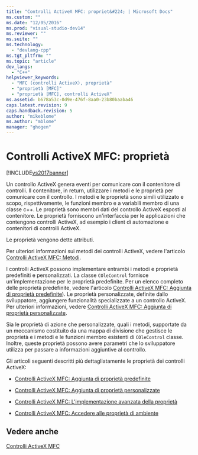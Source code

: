 ```yaml
---
title: "Controlli ActiveX MFC: propriet&#224; | Microsoft Docs"
ms.custom: ""
ms.date: "12/05/2016"
ms.prod: "visual-studio-dev14"
ms.reviewer: ""
ms.suite: ""
ms.technology: 
  - "devlang-cpp"
ms.tgt_pltfrm: ""
ms.topic: "article"
dev_langs: 
  - "C++"
helpviewer_keywords: 
  - "MFC (controlli ActiveX), proprietà"
  - "proprietà [MFC]"
  - "proprietà [MFC], controlli ActiveX"
ms.assetid: b678a53c-0d9e-476f-8aa0-23b80baaba46
caps.latest.revision: 9
caps.handback.revision: 5
author: "mikeblome"
ms.author: "mblome"
manager: "ghogen"
---
```

# Controlli ActiveX MFC: propriet&#224;
[!INCLUDE[vs2017banner](../assembler/inline/includes/vs2017banner.md)]

Un controllo ActiveX genera eventi per comunicare con il contenitore di controlli.  Il contenitore, in return, utilizzare i metodi e le proprietà per comunicare con il controllo.  I metodi e le proprietà sono simili utilizzato e scopo, rispettivamente, le funzioni membro e a variabili membro di una classe c\+\+.  Le proprietà sono membri dati del controllo ActiveX esposti al contenitore.  Le proprietà forniscono un'interfaccia per le applicazioni che contengono controlli ActiveX, ad esempio i client di automazione e contenitori di controlli ActiveX.  
  
 Le proprietà vengono dette attributi.  
  
 Per ulteriori informazioni sui metodi dei controlli ActiveX, vedere l'articolo [Controlli ActiveX MFC: Metodi](../mfc/mfc-activex-controls-methods.md).  
  
 I controlli ActiveX possono implementare entrambi i metodi e proprietà predefiniti e personalizzati.  La classe `COleControl` fornisce un'implementazione per le proprietà predefinite. Per un elenco completo delle proprietà predefinite, vedere l'articolo [Controlli ActiveX MFC: Aggiunta di proprietà predefinite](../mfc/mfc-activex-controls-adding-stock-properties.md)\). Le proprietà personalizzate, definite dallo sviluppatore, aggiungere funzionalità specializzate a un controllo ActiveX.  Per ulteriori informazioni, vedere [Controlli ActiveX MFC: Aggiunta di proprietà personalizzate](../mfc/mfc-activex-controls-adding-custom-properties.md).  
  
 Sia le proprietà di azione che personalizzate, quali i metodi, supportate da un meccanismo costituito da una mappa di divisione che gestisce le proprietà e i metodi e le funzioni membro esistenti di `COleControl` classe.  Inoltre, queste proprietà possono avere parametri che lo sviluppatore utilizza per passare a informazioni aggiuntive al controllo.  
  
 Gli articoli seguenti descritti più dettagliatamente le proprietà dei controlli ActiveX:  
  
-   [Controlli ActiveX MFC: Aggiunta di proprietà predefinite](../mfc/mfc-activex-controls-adding-stock-properties.md)  
  
-   [Controlli ActiveX MFC: Aggiunta di proprietà personalizzate](../mfc/mfc-activex-controls-adding-custom-properties.md)  
  
-   [Controlli ActiveX MFC: L'implementazione avanzata della proprietà](../mfc/mfc-activex-controls-advanced-property-implementation.md)  
  
-   [Controlli ActiveX MFC: Accedere alle proprietà di ambiente](../mfc/mfc-activex-controls-accessing-ambient-properties.md)  
  
## Vedere anche  
 [Controlli ActiveX MFC](../mfc/mfc-activex-controls.md)